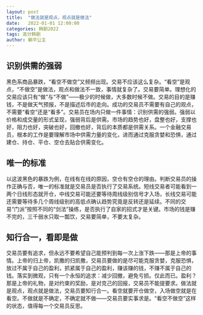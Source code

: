 ```yaml
---
layout: post
title:  "做法就是观点，观点就是做法"
date:   2022-01-01 12:00:00
categories: 韩剧2022
tags: 高分韩剧
author: 躺平公主
---
```

## 识别供需的强弱
黑色系商品暴跌，“看空不做空”又频频出现。交易不应该这么复杂。“看空”是观点，“不做空”是做法，观点和做法不一致，事情就复杂了。交易要简单。理想化的交易应该只有“做”与“不做”——极少的时候做，大多数时候不做。交易的目的是赚钱，不是做天气预报，不是描述后市的走向。成功的交易员不需要有自己的观点，不需要“看空”还是“看多”。交易员在场内只做一件事情：识别供需的强弱。强弱以价格和成交量的形式呈现，强弱背后是供需。市场的趋势也好，盘整也好，支撑也好，阻力也好，突破也好，回撤也好，背后的本质都是供需关系。一个金融交易员，根本的工作是要理解市场中供需力量的变化，进而通过克服贪婪和恐惧，通过建仓、持仓、平仓、空仓去贴合供需变化。
## 唯一的标准
以这波黑色的暴跌为例，在线有在线的原因，空仓有空仓的理由。判断交易员的操作正确与否，唯一的标准就是交易员是否执行了交易系统。短线交易者可能看到一两个日线形态就开仓，中线交易可能还要等待周线级别信号才入场，长线交易可能还需要等待多几个周线级别的高低点确认趋势究竟是反转还是延续。不同的交易“门派”按照不同的“剑法”操练，是否执行了自家的招式才是关键。市场的钱是赚不完的，三千弱水只取一瓢饮，交易要简单，不要太复杂。
## 知行合一，看即是做
交易员要有追求，但永远不要希望自己能预判到每一次上涨下跌——那是上帝的事情。上帝的归上帝，凯撒的归凯撒，交易员要做的是尽可能克服贪婪，克服恐惧，放过不属于自己的盈利，抓紧属于自己的盈利，赚该赚的钱，不赚不属于自己的钱。落实到微观，只有一个永恒的追求：减少回撤，避免亏损。仅此而已。盈利？那是上帝的礼物，是对约束的奖励，是对克己的回报，交易员不能提要求。做法就是观点，观点就是做法，交易员要知行合一。看空就要开仓做空，入场做空就是在看空。不做就是不确定，不确定就不做——交易员要实事求是。“看空不做空”这样的状态，值得每一个交易员反思。
